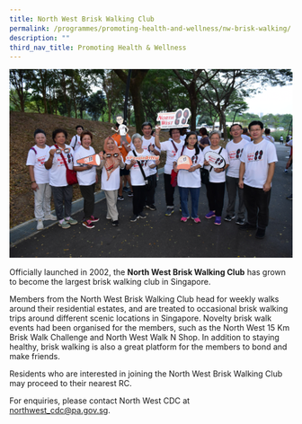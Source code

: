 ```yaml
---
title: North West Brisk Walking Club
permalink: /programmes/promoting-health-and-wellness/nw-brisk-walking/
description: ""
third_nav_title: Promoting Health & Wellness
---
```

![](/images/Programmes/Promoting%20Health%20and%20Wellness/IMG013.jpg)

Officially launched in 2002, the **North West Brisk Walking Club** has grown to become the largest brisk walking club in Singapore.

Members from the North West Brisk Walking Club head for weekly walks around their residential estates, and are treated to occasional brisk walking trips around different scenic locations in Singapore. Novelty brisk walk events had been organised for the members, such as the North West 15 Km Brisk Walk Challenge and North West Walk N Shop. In addition to staying healthy, brisk walking is also a great platform for the members to bond and make friends.

Residents who are interested in joining the North West Brisk Walking Club may proceed to their nearest RC.

 For enquiries, please contact North West CDC at [northwest\_cdc@pa.gov.sg](mailto:northwest_cdc@pa.gov.sg).
